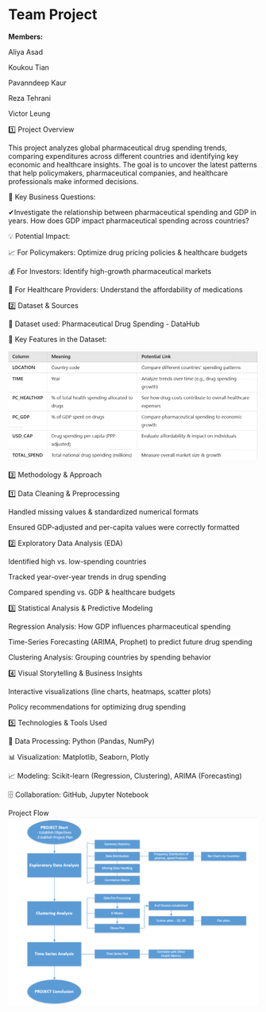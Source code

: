 # Team Project

**Members:** 

Aliya Asad

Koukou Tian

Pavanndeep Kaur

Reza Tehrani

Victor Leung

1️⃣ Project Overview

This project analyzes global pharmaceutical drug spending trends, comparing expenditures across different countries and identifying key economic and healthcare insights. The goal is to uncover the latest patterns that help policymakers, pharmaceutical companies, and healthcare professionals make informed decisions.

🔎 Key Business Questions:

✔Investigate the relationship between pharmaceutical spending and GDP in years. How does GDP impact pharmaceutical spending across countries? 

💡 Potential Impact:

 📈 For Policymakers: Optimize drug pricing policies & healthcare budgets
 
 💰 For Investors: Identify high-growth pharmaceutical markets
 
 🏥 For Healthcare Providers: Understand the affordability of medications


2️⃣ Dataset & Sources

🔗 Dataset used: Pharmaceutical Drug Spending - DataHub

📌 Key Features in the Dataset:

![alt text](Backup-Pictures\image-1.png)


3️⃣ Methodology & Approach

1️⃣ Data Cleaning & Preprocessing

Handled missing values & standardized numerical formats

Ensured GDP-adjusted and per-capita values were correctly formatted

2️⃣ Exploratory Data Analysis (EDA)

Identified high vs. low-spending countries

Tracked year-over-year trends in drug spending

Compared spending vs. GDP & healthcare budgets

3️⃣ Statistical Analysis & Predictive Modeling

Regression Analysis: How GDP influences pharmaceutical spending

Time-Series Forecasting (ARIMA, Prophet) to predict future drug spending

Clustering Analysis: Grouping countries by spending behavior

4️⃣ Visual Storytelling & Business Insights

Interactive visualizations (line charts, heatmaps, scatter plots)

Policy recommendations for optimizing drug spending


5️⃣ Technologies & Tools Used

🚀 Data Processing: Python (Pandas, NumPy)

 📊 Visualization: Matplotlib, Seaborn, Plotly
 
 📈 Modeling: Scikit-learn (Regression, Clustering), ARIMA (Forecasting)
 
 🗄 Collaboration: GitHub, Jupyter Notebook


 Project Flow 
 ![alt text](Backup-Pictures\image.png)


